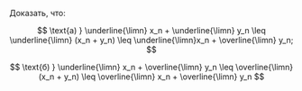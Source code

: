 Доказать, что:

$$ \text{а) } \underline{\limn} x_n + \underline{\limn} y_n \leq \underline{\limn} (x_n + y_n) \leq \underline{\limn}x_n + \overline{\limn} y_n; $$

$$ \text{б) } \underline{\limn} x_n + \overline{\limn} y_n \leq \overline{\limn} (x_n + y_n) \leq \overline{\limn} x_n + \overline{\limn} y_n $$